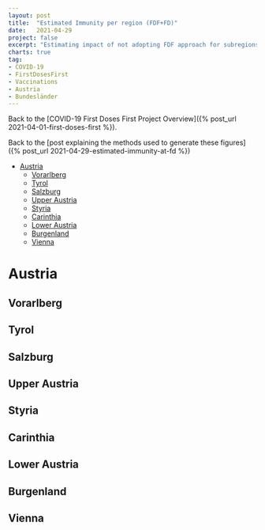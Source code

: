 ```yaml
---
layout: post
title:  "Estimated Immunity per region (FDF+FD)"
date:   2021-04-29
project: false
excerpt: "Estimating impact of not adopting FDF approach for subregions of Austria"
charts: true
tag:
- COVID-19
- FirstDosesFirst
- Vaccinations
- Austria
- Bundesländer
---
```


Back to the [COVID-19 First Doses First Project Overview]({% post_url 2021-04-01-first-doses-first %}).

Back to the [post explaining the methods used to generate these figures]({% post_url 2021-04-29-estimated-immunity-at-fd %})


- [Austria](#austria)
  - [Vorarlberg](#vorarlberg)
  - [Tyrol](#tyrol)
  - [Salzburg](#salzburg)
  - [Upper Austria](#upper-austria)
  - [Styria](#styria)
  - [Carinthia](#carinthia)
  - [Lower Austria](#lower-austria)
  - [Burgenland](#burgenland)
  - [Vienna](#vienna)

# Austria

<div class="vega-chart" id="vacc_real_t_at_fd"></div>

<div class="vega-chart" id="imm_real_at_fd"></div>

<div class="vega-chart" id="imm_fdf_at_fd"></div>

<div class="vega-chart" id="imm_wp_at_fd"></div>

<div class="vega-chart" id="imm_wd_at_fd"></div>

## Vorarlberg

<div class="vega-chart" id="vacc_real_t_at-vlbg_fd"></div>

<div class="vega-chart" id="imm_real_at-vlbg_fd"></div>

<div class="vega-chart" id="imm_fdf_at-vlbg_fd"></div>

<div class="vega-chart" id="imm_wp_at-vlbg_fd"></div>

<div class="vega-chart" id="imm_wd_at-vlbg_fd"></div>

## Tyrol

<div class="vega-chart" id="vacc_real_t_at-t_fd"></div>

<div class="vega-chart" id="imm_real_at-t_fd"></div>

<div class="vega-chart" id="imm_fdf_at-t_fd"></div>

<div class="vega-chart" id="imm_wp_at-t_fd"></div>

<div class="vega-chart" id="imm_wd_at-t_fd"></div>

## Salzburg

<div class="vega-chart" id="vacc_real_t_at-sbg_fd"></div>

<div class="vega-chart" id="imm_real_at-sbg_fd"></div>

<div class="vega-chart" id="imm_fdf_at-sbg_fd"></div>

<div class="vega-chart" id="imm_wp_at-sbg_fd"></div>

<div class="vega-chart" id="imm_wd_at-sbg_fd"></div>

## Upper Austria

<div class="vega-chart" id="vacc_real_t_at-ooe_fd"></div>

<div class="vega-chart" id="imm_real_at-ooe_fd"></div>

<div class="vega-chart" id="imm_fdf_at-ooe_fd"></div>

<div class="vega-chart" id="imm_wp_at-ooe_fd"></div>

<div class="vega-chart" id="imm_wd_at-ooe_fd"></div>

## Styria

<div class="vega-chart" id="vacc_real_t_at-stmk_fd"></div>

<div class="vega-chart" id="imm_real_at-stmk_fd"></div>

<div class="vega-chart" id="imm_fdf_at-stmk_fd"></div>

<div class="vega-chart" id="imm_wp_at-stmk_fd"></div>

<div class="vega-chart" id="imm_wd_at-stmk_fd"></div>

## Carinthia

<div class="vega-chart" id="vacc_real_t_at-k_fd"></div>

<div class="vega-chart" id="imm_real_at-k_fd"></div>

<div class="vega-chart" id="imm_fdf_at-k_fd"></div>

<div class="vega-chart" id="imm_wp_at-k_fd"></div>

<div class="vega-chart" id="imm_wd_at-k_fd"></div>

## Lower Austria

<div class="vega-chart" id="vacc_real_t_at-noe_fd"></div>

<div class="vega-chart" id="imm_real_at-noe_fd"></div>

<div class="vega-chart" id="imm_fdf_at-noe_fd"></div>

<div class="vega-chart" id="imm_wp_at-noe_fd"></div>

<div class="vega-chart" id="imm_wd_at-noe_fd"></div>

## Burgenland

<div class="vega-chart" id="vacc_real_t_at-bg_fd"></div>

<div class="vega-chart" id="imm_real_at-bg_fd"></div>

<div class="vega-chart" id="imm_fdf_at-bg_fd"></div>

<div class="vega-chart" id="imm_wp_at-bg_fd"></div>

<div class="vega-chart" id="imm_wd_at-bg_fd"></div>

## Vienna

<div class="vega-chart" id="vacc_real_t_at-vienna_fd"></div>

<div class="vega-chart" id="imm_real_at-vienna_fd"></div>

<div class="vega-chart" id="imm_fdf_at-vienna_fd"></div>

<div class="vega-chart" id="imm_wp_at-vienna_fd"></div>

<div class="vega-chart" id="imm_wd_at-vienna_fd"></div>



